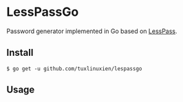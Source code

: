 LessPassGo
==========

Password generator implemented in Go based on [LessPass](github.com/lesspass/cli).

## Install

```
$ go get -u github.com/tuxlinuxien/lespassgo
```

## Usage
